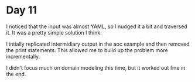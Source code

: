 # Day 11

I noticed that the input was almost YAML, so I nudged it a bit and traversed it.
It was a pretty simple solution I think.

I intially replicated intermidiary output in the aoc example and then removed the print statements.
This allowed me to build up the problem more incrementally.

I didn't focus much on domain modeling this time, but it worked out fine in the end.